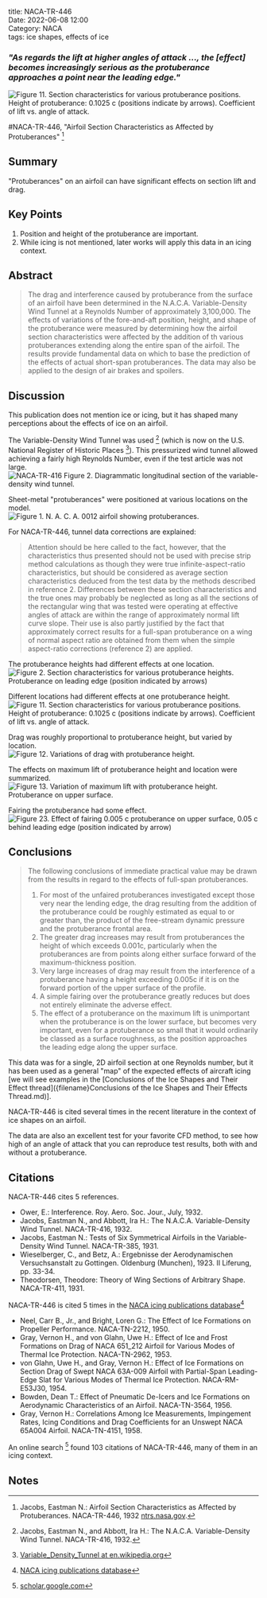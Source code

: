 title: NACA-TR-446  
Date: 2022-06-08 12:00  
Category: NACA  
tags: ice shapes, effects of ice  


### _"As regards the lift at higher angles of attack ..., the [effect] becomes increasingly serious as the protuberance approaches a point near the leading edge."_  

![Figure 11. Section characteristics for various protuberance positions. 
Height of protuberance: 0.1025 c (positions indicate by arrows). 
Coefficient of lift vs. angle of attack.](images/naca-tr-446/Figure11.png)  

#NACA-TR-446, "Airfoil Section Characteristics as Affected by Protuberances" [^1]

## Summary
"Protuberances" on an airfoil can have significant effects on section lift and drag. 

## Key Points
1. Position and height of the protuberance are important.  
2. While icing is not mentioned, later works will apply this data in an icing context. 

## Abstract

>The drag and interference caused by protuberance
from the surface of an airfoil have been determined in the
N.A.C.A. Variable-Density Wind Tunnel at a Reynolds
Number of approximately 3,100,000. The effects of variations
of the fore-and-aft position, height, and shape of
the protuberance were measured by determining how the
airfoil section characteristics were affected by the addition
of th various protuberances extending along the entire 
span of the airfoil. The results provide fundamental
data on which to base the prediction of the effects of actual
short-span protuberances. The data may also be applied
to the design of air brakes and spoilers.

## Discussion  

This publication does not mention ice or icing, 
but it has shaped many perceptions about the effects of ice on an airfoil. 

The Variable-Density Wind Tunnel was used [^2] 
(which is now on the U.S. National Register of Historic Places [^3]). 
This pressurized wind tunnel allowed achieving a fairly high Reynolds Number, 
even if the test article was not large. 
![NACA-TR-416 Figure 2. Diagrammatic longitudinal section of the 
variable-density wind tunnel.](images%2FNACA-TR-416%2FFigure%202.png)  

Sheet-metal "protuberances" were positioned at various locations on the model.  
![Figure 1. N. A. C. A. 0012 airfoil showing protuberances.](images/naca-tr-446/Figure1.png)  

For NACA-TR-446, tunnel data corrections are explained:
>Attention should be here called to the fact,
however, that the characteristics thus presented should
not be used with precise strip method calculations as
though they were true infinite-aspect-ratio characteristics, 
but should be considered as average section
characteristics deduced from the test data by the
methods described in reference 2. Differences between 
these section characteristics and the true ones
may probably be neglected as long as all the sections of
the rectangular wing that was tested were operating
at effective angles of attack are within the range of approximately 
normal lift curve slope.
Their use is also partly justified by the fact that approximately correct
results for a full-span protuberance
on a wing of normal aspect ratio are obtained from them when the
simple aspect-ratio corrections
(reference 2) are applied.

The protuberance heights had different effects at one location.  
![Figure 2. Section characteristics for various protuberance heights. 
Protuberance on leading edge (position indicated by arrows)](images/naca-tr-446/Figure2.png)  

Different locations had different effects at one protuberance height.  
![Figure 11. Section characteristics for various protuberance positions. 
Height of protuberance: 0.1025 c (positions indicate by arrows). 
Coefficient of lift vs. angle of attack.](images/naca-tr-446/Figure11.png)  

Drag was roughly proportional to protuberance height, but varied by location.  
![Figure 12. Variations of drag with protuberance height.](images/naca-tr-446/Figure12.png)  

The effects on maximum lift of protuberance height and location were summarized.  
![Figure 13. Variation of maximum lift with protuberance height. 
Protuberance on upper surface.](images/naca-tr-446/Figure13.png)  

Fairing the protuberance had some effect.  
![Figure 23. Effect of fairing 0.005 c protuberance on upper surface, 
0.05 c behind leading edge (position indicated by arrow)](images/naca-tr-446/Figure23.png)  

## Conclusions  

>The following conclusions of immediate practical
value may be drawn from the results in regard to the
effects of full-span protuberances.  
>1. For most of the unfaired protuberances investigated 
except those very near the lending edge, the
drag resulting from the addition of the protuberance
could be roughly estimated as equal to or greater than,
the product of the free-stream dynamic pressure and
the protuberance frontal area.  
>2. The greater drag increases may result from protuberances 
the height of which exceeds 0.001c, particularly when 
the protuberances are from points
along either surface forward of the maximum-thickness
position.  
>3. Very large increases of drag may result from the
interference of a protuberance having a height exceeding 
0.005c if it is on the forward portion of the
upper surface of the profile.  
>4. A simple fairing over the protuberance greatly
reduces but does not entirely eliminate the adverse
effect.  
>5. The effect of a protuberance on the maximum
lift is unimportant when the protuberance is on the
lower surface, but becomes very important, even for a
protuberance so small that it would ordinarily be
classed as a surface roughness, as the position approaches 
the leading edge along the upper surface.  

This data was for a single, 2D airfoil section at one Reynolds number, 
but it has been used as a general "map" of the expected effects of aircraft icing 
[we will see examples in the [Conclusions of the Ice Shapes and Their Effect thread]({filename}Conclusions of the Ice Shapes and Their Effects Thread.md)].

NACA-TR-446 is cited several times in the recent literature in the context of ice shapes on an airfoil. 

The data are also an excellent test for your favorite CFD method, 
to see how high of an angle of attack that you can reproduce test results,
both with and without a protuberance. 

## Citations

NACA-TR-446 cites 5 references.  
- Ower, E.: Interference. Roy. Aero. Soc. Jour., July, 1932.  
- Jacobs, Eastman N., and Abbott, Ira H.: The N.A.C.A. Variable-Density Wind Tunnel. NACA-TR-416, 1932.  
- Jacobs, Eastman N.: Tests of Six Symmetrical Airfoils in the Variable-Density Wind Tunnel. NACA-TR-385, 1931.  
- Wieselberger, C., and Betz, A.: Ergebnisse der Aerodynamischen Versuchsanstalt zu Gottingen. Oldenburg (Munchen), 1923. II Liferung, pp. 33-34.  
- Theodorsen, Theodore: Theory of Wing Sections of Arbitrary Shape. NACA-TR-411, 1931.  

NACA-TR-446 is cited 5 times in the [NACA icing publications database]({filename}naca%20icing%20publications%20database.md)[^4]  
- Neel, Carr B., Jr., and Bright, Loren G.: The Effect of Ice Formations on Propeller Performance. NACA-TN-2212, 1950.  
- Gray, Vernon H., and von Glahn, Uwe H.: Effect of Ice and Frost Formations on Drag of NACA 651_212 Airfoil for Various Modes of Thermal Ice Protection. NACA-TN-2962, 1953.  
- von Glahn, Uwe H., and Gray, Vernon H.: Effect of Ice Formations on Section Drag of Swept NACA 63A-009 Airfoil with Partial-Span Leading-Edge Slat for Various Modes of Thermal Ice Protection. NACA-RM-E53J30, 1954.  
- Bowden, Dean T.: Effect of Pneumatic De-Icers and Ice Formations on Aerodynamic Characteristics of an Airfoil. NACA-TN-3564, 1956.  
- Gray, Vernon H.: Correlations Among Ice Measurements, Impingement Rates, Icing Conditions and Drag Coefficients for an Unswept NACA 65A004 Airfoil. NACA-TN-4151, 1958.  

An online search [^5] found 103 citations of NACA-TR-446, many of them in an icing context. 

## Notes  

[^1]: Jacobs, Eastman N.: Airfoil Section Characteristics as Affected by Protuberances. NACA-TR-446, 1932 [ntrs.nasa.gov](https://ntrs.nasa.gov/citations/19930091520).  
[^2]: Jacobs, Eastman N., and Abbott, Ira H.: The N.A.C.A. Variable-Density Wind Tunnel. NACA-TR-416, 1932.  
[^3]: [Variable_Density_Tunnel at en.wikipedia.org](https://en.wikipedia.org/wiki/Variable_Density_Tunnel)  
[^4]: [NACA icing publications database]({filename}naca%20icing%20publications%20database.md)  
[^5]: [scholar.google.com](https://scholar.google.com/scholar?hl=en&as_sdt=0%2C48&q=Airfoil+Section+Characteristics+as+Affected+by+Protuberances&btnG=)  
